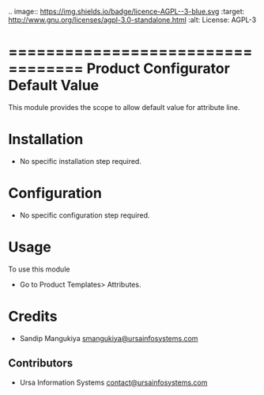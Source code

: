 .. image:: https://img.shields.io/badge/licence-AGPL--3-blue.svg
    :target: http://www.gnu.org/licenses/agpl-3.0-standalone.html
    :alt: License: AGPL-3

==================================
Product Configurator Default Value
==================================

This module provides the scope to allow default value for attribute line.

Installation
============

* No specific installation step required.

Configuration
=============

* No specific configuration step required.

Usage
=====

To use this module

* Go to Product Templates> Attributes.

Credits
=======

* Sandip Mangukiya <smangukiya@ursainfosystems.com>

Contributors
------------

* Ursa Information Systems <contact@ursainfosystems.com>
